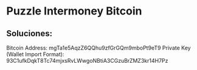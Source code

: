 # Puzzle Intermoney Bitcoin

## Soluciones:
Bitcoin Address:
mgTa1e5AqzZ6QQhu9zfGrGQm9mboPt9eT9
Private Key (Wallet Import Format):
93C1ufkDqkT8Tc74mjxsRvLWwgoNBtiA3CGzuBrZMZ3kr14H7Pz
